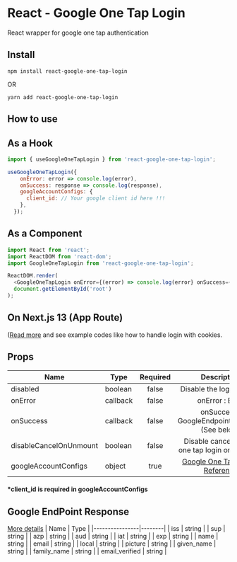 # React - Google One Tap Login

React wrapper for google one tap authentication

## Install

```
npm install react-google-one-tap-login
```

OR

```
yarn add react-google-one-tap-login
```

## How to use

## As a Hook

```js
import { useGoogleOneTapLogin } from 'react-google-one-tap-login';

useGoogleOneTapLogin({
    onError: error => console.log(error),
    onSuccess: response => console.log(response),
    googleAccountConfigs: {
      client_id: // Your google client id here !!!
    },
  });
```

## As a Component

```js
import React from 'react';
import ReactDOM from 'react-dom';
import GoogleOneTapLogin from 'react-google-one-tap-login';

ReactDOM.render(
  <GoogleOneTapLogin onError={(error) => console.log(error} onSuccess={(response) => console.log(response} googleAccountConfigs={{ client_id: // Your google client id here !!! }} />,
  document.getElementById('root')
);
```

## On Next.js 13 (App Route)
([Read more](/nextjs13/README.md) and see example codes like how to handle login with cookies.

## Props

| Name                   | Type     | Required |                                                         Description                                                          |
| ---------------------- | -------- | :------: | :--------------------------------------------------------------------------------------------------------------------------: |
| disabled               | boolean  |  false   |                                                   Disable the login prompt                                                   |
| onError                | callback |  false   |                                                       onError : Error                                                        | null |
| onSuccess              | callback |  false   |                                        onSuccess : GoogleEndpointResponse (See below)                                        |
| disableCancelOnUnmount | boolean  |  false   |                                       Disable cancelation of one tap login on unmount                                        |
| googleAccountConfigs   | object   |   true   | [Google One Tap JS API Reference](https://developers.google.com/identity/one-tap/web/reference/js-reference#IdConfiguration) |

#### \*client_id is required in googleAccountConfigs

## Google EndPoint Response

[More details](https://developers.google.com/identity/sign-in/web/backend-auth#calling-the-tokeninfo-endpoint)
| Name | Type |
|----------------|--------|
| iss | string |
| sup | string |
| azp | string |
| aud | string |
| iat | string |
| exp | string |
| name | string |
| email | string |
| local | string |
| picture | string |
| given_name | string |
| family_name | string |
| email_verified | string |
